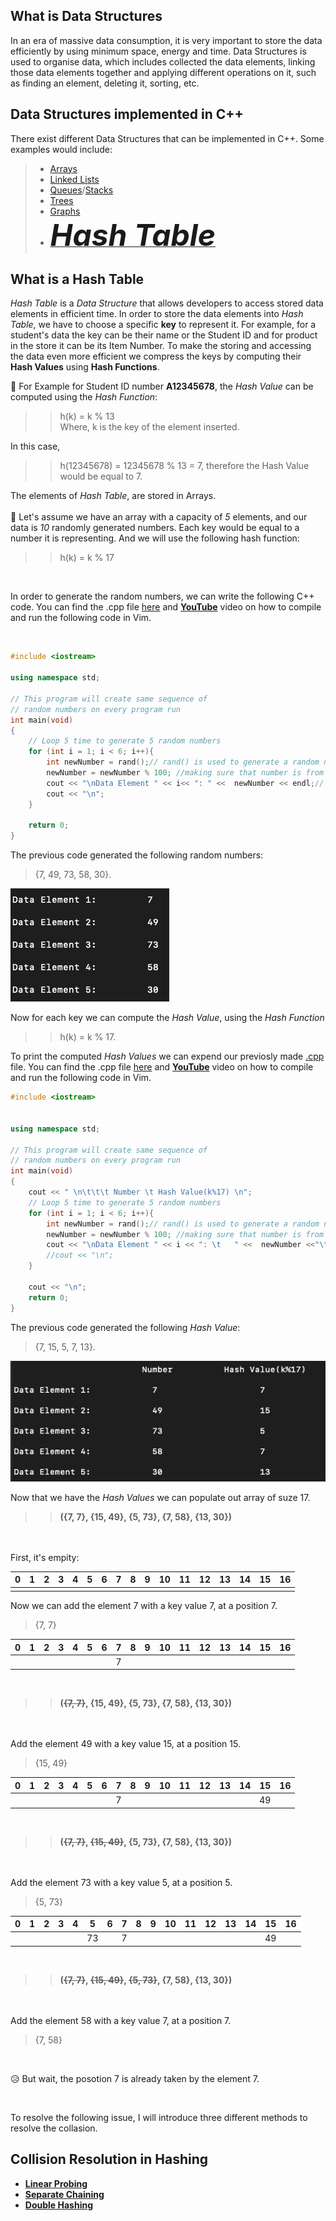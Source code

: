 ## What is Data Structures
  In an era of massive data consumption, it is very important to store the data efficiently by using minimum space, energy and time. Data Structures is used to organise data, which includes collected the data elements, linking those data elements together and applying different operations on it, such as finding an element, deleting it, sorting, etc.
  
  ## Data Structures implemented in C++
  There exist different Data Structures that can be implemented in C++. Some examples would include:
  
   >-   [Arrays](http://www.cplusplus.com/doc/tutorial/arrays/)
   >-   [Linked Lists](https://www.geeksforgeeks.org/data-structures/linked-list/)
   >-   [Queues](http://www.cplusplus.com/reference/queue/queue/)/[Stacks](http://www.cplusplus.com/reference/stack/stack/)
   >-   [Trees](https://www.geeksforgeeks.org/binary-tree-set-1-introduction/)
   >-   [Graphs](https://stackoverflow.com/questions/5493474/graph-implementation-c)
   >-   [<font size="30">___Hash Table___</font>](https://github.com/vardtlv/Tutorials/blob/master/DataStructeres/README.md#what-are-hash-maps)
   
  ## What is a Hash Table
  _Hash Table_ is a _Data Structure_ that allows developers to access stored data elements in efficient time. In order to store the data elements into _Hash Table_, we have to choose a specific __key__ to represent it. For example, for a student's data the key can be their name or the Student ID and for product in the store it can be its Item Number. To make the storing and accessing the data even more efficient we compress the keys by computing their __Hash Values__ using __Hash Functions__. 
  
:small_blue_diamond: For Example for Student ID number __A12345678__, the _Hash Value_ can be computed using the _Hash Function_:
    
   >>  h(k) = k % 13   
   >>  Where, k is the key of the element inserted.
   
   In this case,
   >>  h(12345678) = 12345678 % 13 = 7, therefore the Hash Value would be equal to 7.
   
The elements of _Hash Table_, are stored in Arrays. <br /> <br />
:small_blue_diamond:  Let's assume we have an array with a capacity of _5_ elements, and our data is _10_ randomly generated numbers. Each key would be equal to a number it is representing. And we will use the following hash function:

   >>  h(k) = k % 17
<br />

  In order to generate the random numbers, we can write the following C++ code. You can find the .cpp file 
  [here](https://github.com/vardtlv/Tutorials/blob/master/DataStructeres/createRandomNumbers.cpp) 
  and [**YouTube**](https://www.youtube.com/watch?v=uq9FM-nCHVw) video on how to compile and run the following code in Vim.

<br />

```cpp
#include <iostream>

using namespace std;

// This program will create same sequence of  
// random numbers on every program run  
int main(void) 
{ 
    // Loop 5 time to generate 5 random numbers 
    for (int i = 1; i < 6; i++){ 
        int newNumber = rand();// rand() is used to generate a random number
        newNumber = newNumber % 100; //making sure that number is from 0 to 99
        cout << "\nData Element " << i<< ": " <<  newNumber << endl;// printing the number
        cout << "\n"; 
    }   

    return 0;  
}
```

The previous code generated the following random numbers:

> {7, 49,  73,  58,  30}.

![image1](https://github.com/vardtlv/Tutorials/blob/master/DataStructeres/RandomNumbersOutput.png)

Now for each key we can compute the _Hash Value_, using the _Hash Function_ 

>>  h(k) = k % 17.

To print the computed _Hash Values_ we can expend our previosly made [.cpp](https://github.com/vardtlv/Tutorials/blob/master/DataStructeres/createRandomNumbers.cpp) file. You can find the .cpp file 
  [here](https://github.com/vardtlv/Tutorials/blob/master/DataStructeres/createHashValues.cpp) 
  and [**YouTube**](https://www.youtube.com/watch?v=hTUaPLqkruw) video on how to compile and run the following code in Vim.

```cpp
#include <iostream>


using namespace std;

// This program will create same sequence of  
// random numbers on every program run  
int main(void) 
{ 
    cout << " \n\t\t\t Number \t Hash Value(k%17) \n"; 
    // Loop 5 time to generate 5 random numbers 
    for (int i = 1; i < 6; i++){ 
        int newNumber = rand();// rand() is used to generate a random number
        newNumber = newNumber % 100; //making sure that number is from 0 to 99
        cout << "\nData Element " << i << ": \t   " <<  newNumber <<"\t\t\t" <<newNumber%17 <<endl;// printing the number
        //cout << "\n"; 
    }   

    cout << "\n"; 
    return 0;  
}
```

The previous code generated the following _Hash Value_:

> {7, 15,  5,  7,  13}.

![image1](https://github.com/vardtlv/Tutorials/blob/master/DataStructeres/HashValueOutput.png)

Now that we have the _Hash Values_ we can populate out array of suze 17. 
<br />
>>__({7, 7}, {15, 49}, {5, 73}, {7, 58}, {13, 30})__
<br />
<br />
First, it's empity:

|  0  |  1  |  2  |  3  |  4  |  5  |  6  |  7  |  8  |  9  |  10 |  11 |  12 |  13 |  14 |  15 |  16 |
|:---:|:---:|:---:|:---:|:---:|:---:|:---:|:---:|:---:|:---:|:---:|:---:|:---:|:---:|:---:|:---:|:---:|
|     |     |     |     |     |     |     |     |     |     |     |     |     |     |     |     |     |  


Now we can add the element 7 with a key value 7, at a position 7.

> {7, 7}

|  0  |  1  |  2  |  3  |  4  |  5  |  6  |  7  |  8  |  9  |  10 |  11 |  12 |  13 |  14 |  15 |  16 |
|:---:|:---:|:---:|:---:|:---:|:---:|:---:|:---:|:---:|:---:|:---:|:---:|:---:|:---:|:---:|:---:|:---:|
|     |     |     |     |     |     |     |  7  |     |     |     |     |     |     |     |     |     |  

<br />

>>__(~~{7, 7}~~, {15, 49}, {5, 73}, {7, 58}, {13, 30})__

<br /><br />
Add the element 49 with a key value 15, at a position 15.

> {15, 49}

|  0  |  1  |  2  |  3  |  4  |  5  |  6  |  7  |  8  |  9  |  10 |  11 |  12 |  13 |  14 |  15 |  16 |
|:---:|:---:|:---:|:---:|:---:|:---:|:---:|:---:|:---:|:---:|:---:|:---:|:---:|:---:|:---:|:---:|:---:|
|     |     |     |     |     |     |     |  7  |     |     |     |     |     |     |     |  49 |     | 

<br />

>>__(~~{7, 7}~~, ~~{15, 49}~~, {5, 73}, {7, 58}, {13, 30})__

<br /><br />
Add the element 73 with a key value 5, at a position 5.

> {5, 73}

|  0  |  1  |  2  |  3  |  4  |  5  |  6  |  7  |  8  |  9  |  10 |  11 |  12 |  13 |  14 |  15 |  16 |
|:---:|:---:|:---:|:---:|:---:|:---:|:---:|:---:|:---:|:---:|:---:|:---:|:---:|:---:|:---:|:---:|:---:|
|     |     |     |     |     |  73 |     |  7  |     |     |     |     |     |     |     |  49 |     |

<br />

>>__(~~{7, 7}~~, ~~{15, 49}~~, ~~{5, 73}~~, {7, 58}, {13, 30})__

<br /><br />
Add the element 58 with a key value 7, at a position 7.

> {7, 58}

<br />

:disappointed_relieved: But wait, the posotion 7 is already taken by the element 7.

<br /> 

To resolve the following issue, I will introduce three different methods to resolve the collasion.
<br />
## Collision Resolution in Hashing

-   [**Linear Probing**](https://github.com/vardtlv/Tutorials/blob/master/DataStructeres/LinearProbing.md#linear-probing)
-   [**Separate Chaining**](https://github.com/vardtlv/Tutorials/blob/master/DataStructeres/SeparateChaining.md#separate-chaining)
-   [**Double Hashing**](https://github.com/vardtlv/Tutorials/blob/master/DataStructeres/DoubleHashing.md#double-hashing)

